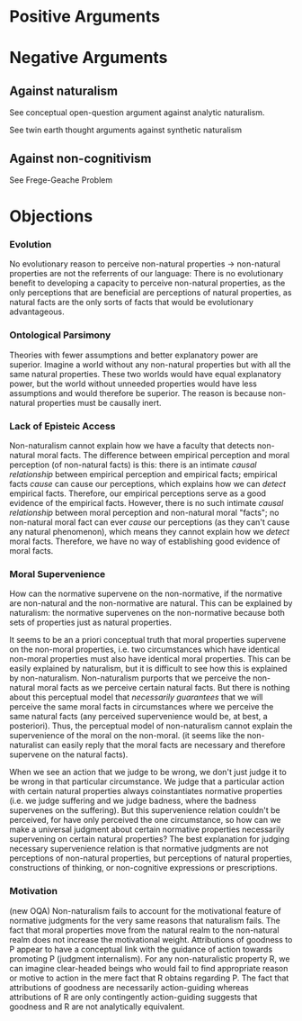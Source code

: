 # Positive Arguments

# Negative Arguments

## Against naturalism 

See conceptual open-question argument against analytic naturalism.

See twin earth thought arguments against synthetic naturalism

## Against non-cognitivism

See Frege-Geache Problem

# Objections

### Evolution

No evolutionary reason to perceive non-natural properties -> non-natural properties are not the referrents of our language: There is no evolutionary benefit to developing a capacity to perceive non-natural properties, as the only perceptions that are beneficial are perceptions of natural properties, as natural facts are the only sorts of facts that would be evolutionary advantageous.

### Ontological Parsimony

Theories with fewer assumptions and better explanatory power are superior. Imagine a world without any non-natural properties but with all the same natural properties. These two worlds would have equal explanatory power, but the world without unneeded properties would have less assumptions and would therefore be superior. The reason is because non-natural properties must be causally inert.

### Lack of Episteic Access

Non-naturalism cannot explain how we have a faculty that detects non-natural moral facts. The difference between empirical perception and moral perception (of non-natural facts) is this: there is an intimate *causal relationship* between empirical perception and empirical facts; empirical facts *cause* can cause our perceptions, which explains how we can *detect* empirical facts. Therefore, our empirical perceptions serve as a good evidence of the empirical facts. However, there is no such intimate *causal relationship* between moral perception and non-natural moral "facts"; no non-natural moral fact can ever *cause* our perceptions (as they can't cause any natural phenomenon), which means they cannot explain how we *detect* moral facts. Therefore, we have no way of establishing good evidence of moral facts.

### Moral Supervenience

How can the normative supervene on the non-normative, if the normative are non-natural and the non-normative are natural. This can be explained by naturalism: the normative supervenes on the non-normative because both sets of properties just as natural properties.

It seems to be an a priori conceptual truth that moral properties supervene on the non-moral properties, i.e. two circumstances which have identical non-moral properties must also have identical moral properties. This can be easily explained by naturalism, but it is difficult to see how this is explained by non-naturalism. Non-naturalism purports that we perceive the non-natural moral facts as we perceive certain natural facts. But there is nothing about this perceptual model that *necessarily guarantees* that we will perceive the same moral facts in circumstances where we perceive the same natural facts (any perceived supervenience would be, at best, a posteriori). Thus, the perceptual model of non-naturalism cannot explain the supervenience of the moral on the non-moral. (it seems like the non-naturalist can easily reply that the moral facts are necessary and therefore supervene on the natural facts).

When we see an action that we judge to be wrong, we don't just judge it to be wrong in that particular circumstance. We judge that a particular action with certain natural properties always coinstantiates normative properties (i.e. we judge suffering and we judge badness, where the badness supervenes on the suffering). But this supervenience relation couldn't be perceived, for have only perceived the one circumstance, so how can we make a universal judgment about certain normative properties necessarily supervening on certain natural properties? The best explanation for judging necessary supervenience relation is that normative judgments are not perceptions of non-natural properties, but perceptions of natural properties, constructions of thinking, or non-cognitive expressions or prescriptions.

### Motivation

(new OQA) Non-naturalism fails to account for the motivational feature of normative judgments for the very same reasons that naturalism fails. The fact that moral properties move from the natural realm to the non-natural realm does not increase the motivational weight. Attributions of goodness to P appear to have a conceptual link with the guidance of action towards promoting P (judgment internalism). For any non-naturalistic property R, we can imagine clear-headed beings who would fail to find appropriate reason or motive to action in the mere fact that R obtains regarding P. The fact that attributions of goodness are necessarily action-guiding whereas attributions of R are only contingently action-guiding suggests that goodness and R are not analytically equivalent. 

